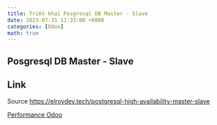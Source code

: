 ```yaml
---
title: Triển khai Posgresql DB Master - Slave
date: 2023-07-31 11:33:00 +0800
categories: [Odoo]
math: true
---
```

## Posgresql DB Master - Slave

## Link

Source https://elroydev.tech/postgresql-high-availability-master-slave

[Performance Odoo](https://vyqyty.github.io/assets/img/uploads/postgresql_high_availability_master_slave.pdf)
